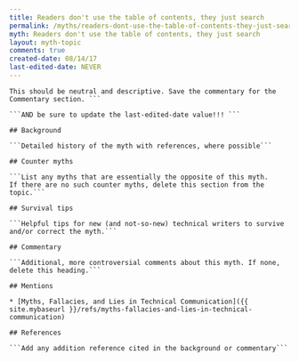 ```yaml
---
title: Readers don't use the table of contents, they just search
permalink: /myths/readers-dont-use-the-table-of-contents-they-just-search
myth: Readers don't use the table of contents, they just search
layout: myth-topic
comments: true
created-date: 08/14/17
last-edited-date: NEVER
---
```


```A summary description of the myth--no more than a line or two. 
This should be neutral and descriptive. Save the commentary for the 
Commentary section. ```

```AND be sure to update the last-edited-date value!!! ```

## Background

```Detailed history of the myth with references, where possible```

## Counter myths

```List any myths that are essentially the opposite of this myth.
If there are no such counter myths, delete this section from the topic.```

## Survival tips

```Helpful tips for new (and not-so-new) technical writers to survive and/or correct the myth.```

## Commentary

```Additional, more controversial comments about this myth. If none, delete this heading.```

## Mentions

* [Myths, Fallacies, and Lies in Technical Communication]({{ site.mybaseurl }}/refs/myths-fallacies-and-lies-in-technical-communication)

## References

```Add any addition reference cited in the background or commentary```

